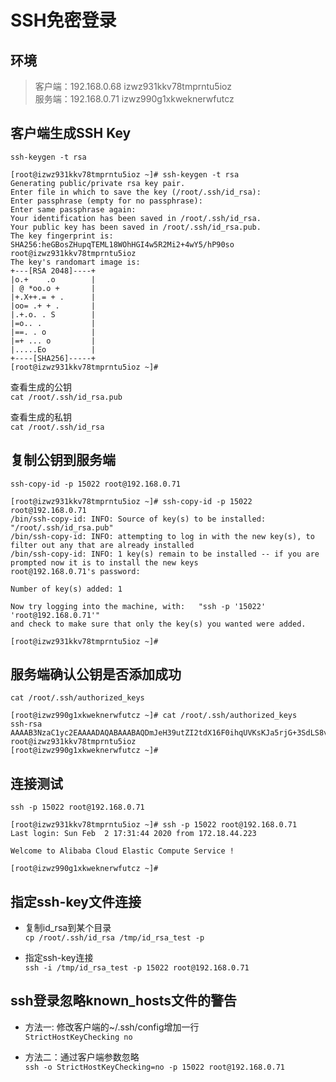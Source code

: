 # SSH免密登录
## 环境  
>客户端：192.168.0.68 izwz931kkv78tmprntu5ioz  
>服务端：192.168.0.71 izwz990g1xkweknerwfutcz
## 客户端生成SSH Key    
`ssh-keygen -t rsa`

```
[root@izwz931kkv78tmprntu5ioz ~]# ssh-keygen -t rsa
Generating public/private rsa key pair.
Enter file in which to save the key (/root/.ssh/id_rsa):
Enter passphrase (empty for no passphrase):
Enter same passphrase again:
Your identification has been saved in /root/.ssh/id_rsa.
Your public key has been saved in /root/.ssh/id_rsa.pub.
The key fingerprint is:
SHA256:heGBosZHupqTEML18WOhHGI4w5R2Mi2+4wY5/hP90so root@izwz931kkv78tmprntu5ioz
The key's randomart image is:
+---[RSA 2048]----+
|o.+    .o        |
| @ *oo.o +       |
|+.X++.= + .      |
|oo= .+ + .       |
|.+.o. . S        |
|=o.. .           |
|==. . o          |
|=+ ... o         |
|.....Eo          |
+----[SHA256]-----+
[root@izwz931kkv78tmprntu5ioz ~]#
```

查看生成的公钥  
`cat /root/.ssh/id_rsa.pub`

查看生成的私钥  
`cat /root/.ssh/id_rsa`

## 复制公钥到服务端
`ssh-copy-id -p 15022 root@192.168.0.71`

```
[root@izwz931kkv78tmprntu5ioz ~]# ssh-copy-id -p 15022 root@192.168.0.71
/bin/ssh-copy-id: INFO: Source of key(s) to be installed: "/root/.ssh/id_rsa.pub"
/bin/ssh-copy-id: INFO: attempting to log in with the new key(s), to filter out any that are already installed
/bin/ssh-copy-id: INFO: 1 key(s) remain to be installed -- if you are prompted now it is to install the new keys
root@192.168.0.71's password:

Number of key(s) added: 1

Now try logging into the machine, with:   "ssh -p '15022' 'root@192.168.0.71'"
and check to make sure that only the key(s) you wanted were added.

[root@izwz931kkv78tmprntu5ioz ~]#
```
  
## 服务端确认公钥是否添加成功
`cat /root/.ssh/authorized_keys`

```
[root@izwz990g1xkweknerwfutcz ~]# cat /root/.ssh/authorized_keys
ssh-rsa AAAAB3NzaC1yc2EAAAADAQABAAABAQDmJeH39utZI2tdX16F0ihqUVKsKJa5rjG+3SdLS8vSQ8SRCXn+YQiG9XrucgtdJ16IXoPd/KtvE1SJKD/Sj4DkxUSyMD4d9Aet+YMOf0W5OJb17A64WeERoDbg45J7dpCbmc3Njjmbibw3OuYJI2QWa4UxcE35e2A/gS6/2AM73e6d/lK0/6wL8mXH20b+x8R4kc07wHgmVku1igcewvZ0iLDYhgAEY/MDlydSHTUg4SsFZknn+zBle22jIGTgQ/RiTFSFtIAHuAQmXLOsv+3GIcHH1rgQgVxGPdvxaHOZkU7ZlPRHYbMOjSf3Jsd8mlpZGbMdtwj9EW root@izwz931kkv78tmprntu5ioz
[root@izwz990g1xkweknerwfutcz ~]#
```

## 连接测试
`ssh -p 15022 root@192.168.0.71`

```
[root@izwz931kkv78tmprntu5ioz ~]# ssh -p 15022 root@192.168.0.71
Last login: Sun Feb  2 17:31:44 2020 from 172.18.44.223

Welcome to Alibaba Cloud Elastic Compute Service !

[root@izwz990g1xkweknerwfutcz ~]#
```

## 指定ssh-key文件连接
- 复制id_rsa到某个目录  
`cp /root/.ssh/id_rsa /tmp/id_rsa_test -p`

- 指定ssh-key连接  
`ssh -i /tmp/id_rsa_test -p 15022 root@192.168.0.71`

## ssh登录忽略known_hosts文件的警告
- 方法一: 修改客户端的~/.ssh/config增加一行  
`StrictHostKeyChecking no`

- 方法二：通过客户端参数忽略  
`ssh -o StrictHostKeyChecking=no -p 15022 root@192.168.0.71`